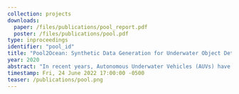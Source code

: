 ```yaml
---
collection: projects
downloads:
  paper: /files/publications/pool_report.pdf
  poster: /files/publications/pool.pdf
type: inproceedings
identifier: "pool_id"
title: "Pool2Ocean: Synthetic Data Generation for Underwater Object Detection Using CycleGAN"
year: 2020
abstract: "In recent years, Autonomous Underwater Vehicles (AUVs) have been in the forefront of oceanic research and exploration. Since some of these AUVs depend on visual input to move, interact with the environment, and communicate, it is important for them to make accurate generalizations about their visual observations. To better equip these AUVs to perform well, it is necessary for them to have an object detection architecture that is sufficiently trained to safely operate in the real world. Unfortunately, collecting enough underwater imagery to properly train the detection model is often time consuming, expensive, and hazardous for both the humans and robots involved. Inspired by this problem, this research seeks to explore a more accessible method of data augmentation, through the intersection of deep learning and synthetic data generation, to improve underwater robot-to-robot detection."
timestamp: Fri, 24 June 2022 17:00:00 -0500
teaser: /publications/pool.png
---
```


